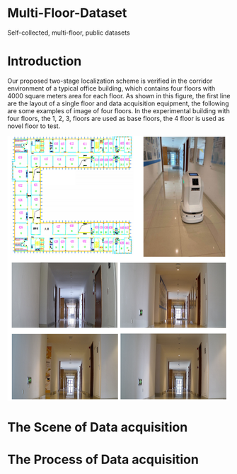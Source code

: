 # Multi-Floor-Dataset
Self-collected, multi-floor, public datasets

# Introduction

Our proposed two-stage localization scheme is verified in the corridor environment of a typical office building, which contains four floors with 4000 square meters area for each floor. As shown in this figure, the first line are the layout of a single floor and data acquisition equipment, the following are some examples of image of four floors. In the experimental building with four floors, the 1, 2, 3, floors are used as base floors, the 4 floor is used as novel floor to test.

<img src="https://github.com/wangyu0423/Multi-Floor-Dataset/blob/main/Environment.png" width="500" height="600" alt="Environment">


# The Scene of Data acquisition


# The Process of Data acquisition
